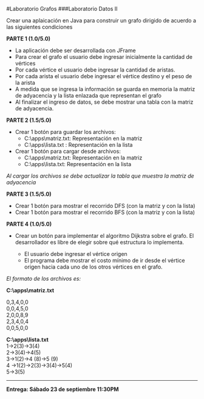 #Laboratorio Grafos
###Laboratorio Datos II

Crear una aplaicación en Java para construir un grafo dirigido de acuerdo a las siguientes condiciones

**PARTE 1  (1.0/5.0)**

+	La aplicación debe ser desarrollada con JFrame
+	Para crear el grafo el usuario debe ingresar inicialmente la cantidad de vértices
+	Por cada vértice el usuario debe ingresar la cantidad de aristas.
+	Por cada arista el usuario debe ingresar el vértice destino y el peso de la arista
+	A medida que se ingresa la información se guarda en memoria la matriz de adyacencia y la lista enlazada que representan el grafo
+	Al finalizar el ingreso de datos, se debe mostrar una tabla con la matriz de adyacencia.

**PARTE 2  (1.5/5.0)**

+	Crear 1 botón para guardar los archivos:
	+	C:\apps\matriz.txt: Representación en la matriz
	+	C:\apps\lista.txt : Representación en la lista
+	Crear 1 botón para cargar desde archivos:
	+	C:\apps\matriz.txt: Representación en la matriz
	+	C:\apps\lista.txt: Representación en la lista
	
_Al cargar los archivos se debe actualizar la tabla que muestra la matriz de adyacencia_

**PARTE 3  (1.5/5.0)**

+	Crear 1 botón para mostrar el recorrido DFS (con la matriz y con la lista)
+	Crear 1 botón para mostrar el recorrido BFS (con la matriz y con la lista)

**PARTE 4 (1.0/5.0)**

+	Crear un botón para implementar el algoritmo Dijkstra sobre el grafo. El desarrollador es libre de elegir sobre qué estructura lo implementa.

	+	El usuario debe ingresar el vértice origen
	+	El programa debe mostrar el costo mínimo de ir desde el vértice origen hacia cada uno de los otros vértices en el grafo.

_El formato de los archivos es:_

**C:\apps\matriz.txt**  
	
0,3,4,0,0  
0,0,4,5,0  
2,0,0,8,9  
2,3,4,0,4  
0,0,5,0,0

**C:\apps\lista.txt**  
1->2(3)->3(4)  
2->3(4)->4(5)  
3->1(2)->4 (8)->5 (9)  
4 ->1(2)->2(3)->3(4)->5(4)  
5->3(5)  

***

**Entrega: Sábado 23 de septiembre 11:30PM**
